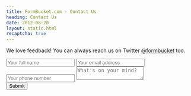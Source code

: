 ```yaml
---
title: FormBucket.com - Contact Us
heading: Contact Us
date: 2012-08-20
layout: static.html
recaptcha: true
---
```

We love feedback! You can always reach us on Twitter [@formbucket](https://twitter.com/FormBucket) too.

<form action="https://api.formbucket.com/f/vCDgvMn" method="post">
  <input type="text" name="name" placeholder="Your full name" />
  <input type="text" name="email" placeholder="Your email address" />
  <input type="text" name="phone" placeholder="Your phone number" />
  <textarea name="message" placeholder="What's on your mind?"></textarea>
  <div class="g-recaptcha" data-sitekey="6Lc_YSgTAAAAAPdIJ5hVuFFNvoljmLYx3E1d6kcu"></div>
  <button type="submit">Submit</button>
</form>
